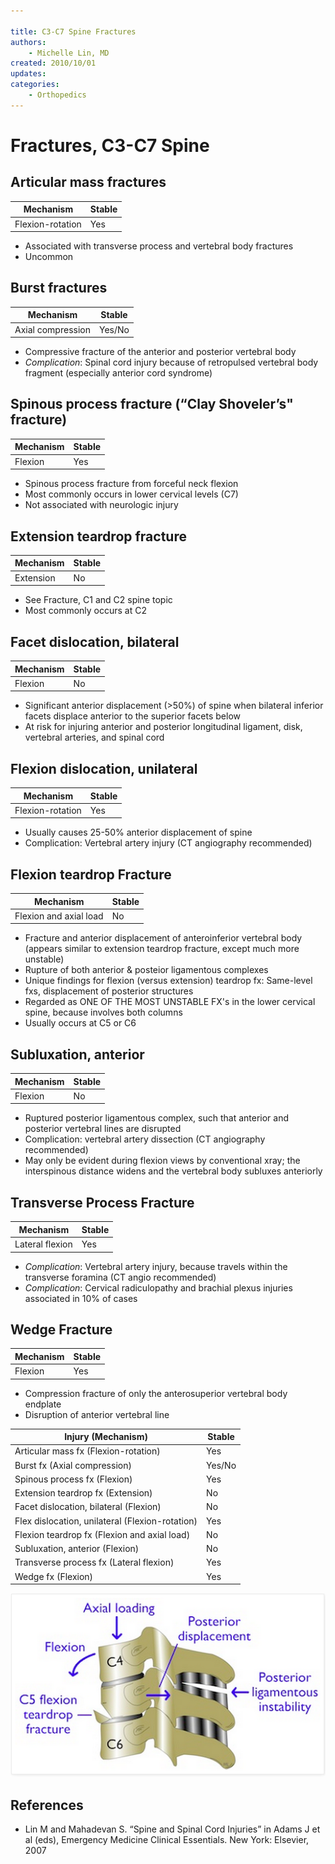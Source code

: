 ```yaml
---

title: C3-C7 Spine Fractures
authors:
    - Michelle Lin, MD
created: 2010/10/01
updates:
categories:
    - Orthopedics
---
```


# Fractures, C3-C7 Spine

## Articular mass fractures

| Mechanism        | Stable |
| ---------------- | ------ |
| Flexion-rotation | Yes    |

- Associated with transverse process and vertebral body fractures
- Uncommon

## Burst fractures

| Mechanism         | Stable |
| ----------------- | ------ |
| Axial compression | Yes/No |

- Compressive fracture of the anterior and posterior vertebral body
- _Complication_: Spinal cord injury because of retropulsed vertebral body fragment (especially anterior cord syndrome)

## Spinous process fracture (“Clay Shoveler’s" fracture)

| Mechanism | Stable |
| --------- | ------ |
| Flexion   | Yes    |

- Spinous process fracture from forceful neck flexion
- Most commonly occurs in lower cervical levels (C7)
- Not associated with neurologic injury

## Extension teardrop fracture

| Mechanism | Stable |
| --------- | ------ |
| Extension | No     |

- See Fracture, C1 and C2 spine topic
- Most commonly occurs at C2

## Facet dislocation, bilateral

| Mechanism | Stable |
| --------- | ------ |
| Flexion   | No     |

- Significant anterior displacement (>50%) of spine when bilateral inferior facets displace anterior to the superior facets below
- At risk for injuring anterior and posterior longitudinal ligament, disk, vertebral arteries, and spinal cord

## Flexion dislocation, unilateral

| Mechanism        | Stable |
| ---------------- | ------ |
| Flexion-rotation | Yes    |

- Usually causes 25-50% anterior displacement of spine
- Complication: Vertebral artery injury (CT angiography recommended)

## Flexion teardrop Fracture

| Mechanism              | Stable |
| ---------------------- | ------ |
| Flexion and axial load | No     |

- Fracture and anterior displacement of anteroinferior vertebral body (appears similar to extension teardrop fracture, except much more unstable)
- Rupture of both anterior & posteior ligamentous complexes 
- Unique findings for flexion (versus extension) teardrop fx: Same-level fxs, displacement of posterior structures
- Regarded as ONE OF THE MOST UNSTABLE FX's in the lower cervical spine, because involves both columns 
- Usually occurs at C5 or C6

## Subluxation, anterior

| Mechanism | Stable |
| --------- | ------ |
| Flexion   | No     |

- Ruptured posterior ligamentous complex, such that anterior and posterior vertebral lines are disrupted
- Complication: vertebral artery dissection (CT angiography recommended)
- May only be evident during flexion views by conventional xray; the interspinous distance widens and the vertebral body subluxes anteriorly

## Transverse Process Fracture

| Mechanism       | Stable |
| --------------- | ------ |
| Lateral flexion | Yes    |

- _Complication_: Vertebral artery injury, because travels within the transverse foramina (CT angio recommended)
- _Complication_: Cervical radiculopathy and brachial plexus injuries associated in 10% of cases

## Wedge Fracture

| Mechanism | Stable |
| --------- | ------ |
| Flexion   | Yes    |

- Compression fracture of only the anterosuperior vertebral body endplate
- Disruption of anterior vertebral line

| **Injury (Mechanism)**                          | **Stable** |
| ----------------------------------------------- | ---------- |
| Articular mass fx (Flexion-rotation)            | Yes        |
| Burst fx (Axial compression)                    | Yes/No     |
| Spinous process fx (Flexion)                    | Yes        |
| Extension teardrop fx (Extension)               | No         |
| Facet dislocation, bilateral (Flexion)          | No         |
| Flex dislocation, unilateral (Flexion-rotation) | Yes        |
| Flexion teardrop fx (Flexion and axial load)    | No         |
| Subluxation, anterior (Flexion)                 | No         |
| Transverse process fx (Lateral flexion)         | Yes        |
| Wedge fx (Flexion)                              | Yes        |

![C3-C7 fracture diagram](media/c3-c7-fractures_image-1.png)

## References

- Lin M and Mahadevan S. “Spine and Spinal Cord Injuries” in Adams J et al (eds), Emergency Medicine Clinical Essentials. New York: Elsevier, 2007

